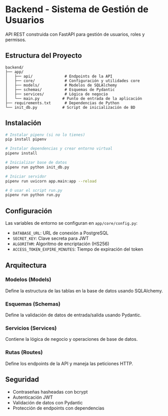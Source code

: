 # Backend - Sistema de Gestión de Usuarios

API REST construida con FastAPI para gestión de usuarios, roles y permisos.

## Estructura del Proyecto

```
backend/
├── app/
│   ├── api/              # Endpoints de la API
│   ├── core/             # Configuración y utilidades core
│   ├── models/           # Modelos de SQLAlchemy
│   ├── schemas/          # Esquemas de Pydantic
│   ├── services/         # Lógica de negocio
│   └── main.py          # Punto de entrada de la aplicación
├── requirements.txt      # Dependencias de Python
└── init_db.py           # Script de inicialización de BD
```

## Instalación

```bash
# Instalar pipenv (si no lo tienes)
pip install pipenv

# Instalar dependencias y crear entorno virtual
pipenv install

# Inicializar base de datos
pipenv run python init_db.py

# Iniciar servidor
pipenv run uvicorn app.main:app --reload

# O usar el script run.py
pipenv run python run.py
```

## Configuración

Las variables de entorno se configuran en `app/core/config.py`:

- `DATABASE_URL`: URL de conexión a PostgreSQL
- `SECRET_KEY`: Clave secreta para JWT
- `ALGORITHM`: Algoritmo de encriptación (HS256)
- `ACCESS_TOKEN_EXPIRE_MINUTES`: Tiempo de expiración del token

## Arquitectura

### Modelos (Models)
Define la estructura de las tablas en la base de datos usando SQLAlchemy.

### Esquemas (Schemas)
Define la validación de datos de entrada/salida usando Pydantic.

### Servicios (Services)
Contiene la lógica de negocio y operaciones de base de datos.

### Rutas (Routes)
Define los endpoints de la API y maneja las peticiones HTTP.

## Seguridad

- Contraseñas hasheadas con bcrypt
- Autenticación JWT
- Validación de datos con Pydantic
- Protección de endpoints con dependencias
